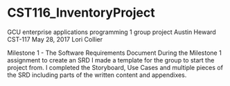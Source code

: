 # CST116_InventoryProject
GCU enterprise applications programming 1 group project
Austin Heward
CST-117
May 28, 2017
Lori Collier

Milestone 1 - The Software Requirements Document
During the Milestone 1 assignment to create an SRD I made a template for the group to start the project from. 
I completed the Storyboard, Use Cases and multiple pieces of the SRD including parts of the written content and
appendixes.
